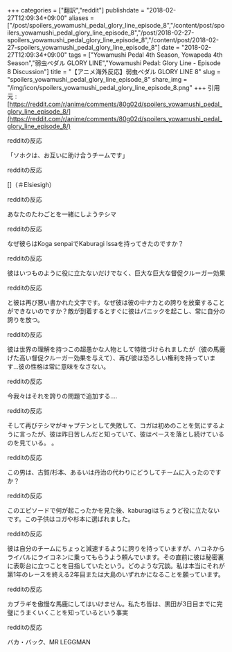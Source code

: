 +++
categories = ["翻訳","reddit"]
publishdate = "2018-02-27T12:09:34+09:00"
aliases = ["/post/spoilers_yowamushi_pedal_glory_line_episode_8","/content/post/spoilers_yowamushi_pedal_glory_line_episode_8","/post/2018-02-27-spoilers_yowamushi_pedal_glory_line_episode_8","/content/post/2018-02-27-spoilers_yowamushi_pedal_glory_line_episode_8"]
date = "2018-02-27T12:09:34+09:00"
tags = ["Yowamushi Pedal 4th Season, Yowapeda 4th Season","弱虫ペダル GLORY LINE","Yowamushi Pedal: Glory Line - Episode 8 Discussion"]
title = "【アニメ海外反応】弱虫ペダル GLORY LINE 8"
slug = "spoilers_yowamushi_pedal_glory_line_episode_8"
share_img = "/img/icon/spoilers_yowamushi_pedal_glory_line_episode_8.png"
+++
引用元 : [https://reddit.com/r/anime/comments/80g02d/spoilers_yowamushi_pedal_glory_line_episode_8/](https://reddit.com/r/anime/comments/80g02d/spoilers_yowamushi_pedal_glory_line_episode_8/)

<p><span class="reddit-comment">redditの反応</span></p>「ソホクは、お互いに助け合うチームです」

<p><span class="reddit-comment">redditの反応</span></p>[]（＃Elsiesigh）

<p><span class="reddit-comment">redditの反応</span></p>あなたのたわごとを一緒にしようテシマ

<p><span class="reddit-comment">redditの反応</span></p>なぜ彼らはKoga senpaiでKaburagi Issaを持ってきたのですか？

<p><span class="reddit-comment">redditの反応</span></p>彼はいつものように役に立たないだけでなく、巨大な巨大な督促クルーガー効果

<p><span class="reddit-comment">redditの反応</span></p>と彼は再び悪い書かれた文字です。なぜ彼は彼の中ナカとの誇りを放棄することができないのですか？敵が到着するとすぐに彼はパニックを起こし、常に自分の誇りを放つ。

<p><span class="reddit-comment">redditの反応</span></p>彼は世界の理解を持つこの超愚かな人物として特徴づけられましたが（彼の馬鹿げた高い督促クルーガー効果を与えて）、再び彼は恐ろしい権利を持っています...彼の性格は常に意味をなさない。

<p><span class="reddit-comment">redditの反応</span></p>今我々はそれを誇りの問題で追加する....

<p><span class="reddit-comment">redditの反応</span></p>そして再びテシマがキャプテンとして失敗して、コガは初めのことを気にするように言ったが、彼は昨日苦しんだと知っていて、彼はペースを落とし続けているのを見ている。 。

<p><span class="reddit-comment">redditの反応</span></p>この男は、古賀/杉本、あるいは丹治の代わりにどうしてチームに入ったのですか？

<p><span class="reddit-comment">redditの反応</span></p>このエピソードで何が起こったかを見た後、kaburagiはちょうど役に立たないです。この子供はコガや杉本に選ばれました。

<p><span class="reddit-comment">redditの反応</span></p>彼は自分のチームにちょっと減速するように誇りを持っていますが、ハコネからライバルにライコネンに乗ってもらうよう頼んでいます。その直前に彼は秘密裏に表彰台に立つことを目指していたという。どのような冗談。私は本当にそれが第1年のレースを終える2年目または大島のいずれかになることを願っています。

<p><span class="reddit-comment">redditの反応</span></p>カブラギを傲慢な馬鹿にしてはいけません。私たち皆は、黒田が3日目までに完璧にうまくいくことを知っているという事実

<p><span class="reddit-comment">redditの反応</span></p>バカ・バック、MR LEGGMAN
